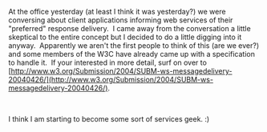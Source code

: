 At the office yesterday (at least I think it was yesterday?) we were
conversing about client applications informing web services of their
"preferred" response delivery.  I came away from the conversation a
little skeptical to the entire concept but I decided to do a little
digging into it anyway.  Apparently we aren't the first people to think
of this (are we ever?) and some members of the W3C have already came up
with a specification to handle it.  If your interested in more detail,
surf on over to
[http://www.w3.org/Submission/2004/SUBM-ws-messagedelivery-20040426/](http://www.w3.org/Submission/2004/SUBM-ws-messagedelivery-20040426/).

 

I think I am starting to become some sort of services geek. :)

 
